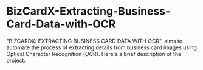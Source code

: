 # BizCardX-Extracting-Business-Card-Data-with-OCR
"BIZCARDX: EXTRACTING BUSINESS CARD DATA WITH OCR", aims to automate the process of extracting details from business card images using Optical Character Recognition (OCR). Here's a brief description of the project:
